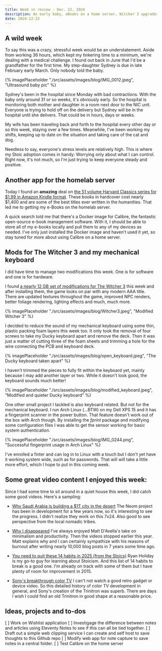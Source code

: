 ```yaml
---
title: Week in review - Dec. 22, 2024
description: An early baby, eBooks on a home server, Witcher 3 upgrades, and my first mechanical keyboard mod 
date: 2024-12-22
---
```


## A wild week

To say this was a crazy, stressful week would be an understatement. Aside from working 36 hours, which kept my tinkering time to a minimum, we're dealing with a medical challenge. I found out back in June that I'd be a grandfather for the first time. My step-daughter Sydney is due in late February early March. Only nobody told the baby.

{% imagePlaceholder "./src/assets/images/blog/IMG_0012.jpeg", "Ultrasound baby pic" %}

Sydney's been in the hospital since Monday with bad contractions. With the baby only around 31 or so weeks, it's obviously early. So the hospital is monitoring both mother and daughter in a room next door to the NIC unit. Everyone is trying to hold off on the delivery but Sydney will be in the hospital until she delivers. That could be in hours, days or weeks.

My wife has been traveling back and forth to the hospital every other day or so this week, staying over a few times. Meanwhile, I've been working my shifts, keeping up to date on the situation and taking care of the cat and dog. 

Needless to say, everyone's stress levels are relatively high. This is where my Stoic adoption comes in handy: Worrying only about what I can control. Right now, it's not much, so I'm just trying to keep everyone steady and positive.

## Another app for the homelab server

Today I found an **amazing** deal on [the 51 volume Harvard Classics series for $1.99 in Amazon Kindle format](https://www.amazon.com/Complete-Harvard-Classics-Eireann-Press-ebook/dp/B076PKKZ22). These books in hardcover cost nearly $1,400 and are some of the best titles ever written in the humanities. That led me to getting my e-Books on the homelab server.

A quick search told me that there's a Docker image for Calibre, the fantastic open-source e-book management software. With it, I should be able to store all of my e-books locally and pull them to any of my devices as needed. I've only just installed the Docker image and haven't used it yet, so stay tuned for more about using Calibre on a home server.

## Mods for The Witcher 3 and my mechanical keyboard

I did have time to manage two modifications this week. One is for software and one is for hardware.

I found [a nearly 12 GB set of modifications for The Witcher 3](https://www.nexusmods.com/witcher3/mods/9963) this week and after installing them, the game looks on par with any modern AAA title. There are updated textures throughout the game, improved NPC renders, better foliage rendering, lighting effects and much, much more.

{% imagePlaceholder "./src/assets/images/blog/Witcher3.jpeg", "Modified Witcher 3" %}

I decided to reduce the sound of my mechanical keyboard using some thin, plastic packing foam layers this week too. It only took the removal of four screws to take my Ducky keyboard apart and remove the deck. Then it was just a matter of cutting three of the foam sheets and trimming a hole for the wire connecting the PCB and keyboard deck. 

{% imagePlaceholder "./src/assets/images/blog/open_keyboard.jpeg", "The Ducky keyboard taken apart" %}

I haven't trimmed the pieces to fully fit within the keyboard yet, mainly because I may add another layer or two. While it doesn't look good, the keyboard sounds much better!

{% imagePlaceholder "./src/assets/images/blog/modified_keyboard.jpeg", "Modified and quieter Ducky keyboard" %}

One other small project I tackled is also keyboard related. But not for the mechanical keyboard. I run Arch Linux (...BTW) on my Dell XPS 15 and it has a fingerprint scanner in the power button. That feature doesn't work out of the box with Arch though. By installing the _fprint_ package and modifying some configuration files I was able to get the sensor working for basic system authentication.

{% imagePlaceholder "./src/assets/images/blog/IMG_0244.png", "Successful fingerprint usage in Arch Linux" %}

I've enrolled a finter and can log in to Linux with a touch but I don't yet have it working system wide, such as for passwords. That will will take a little more effort, which I hope to put in this coming week.

## Some great video content I enjoyed this week:

Since I had some time to sit around in a quiet house this week, I did catch some good videos. Here's a sampling:

- [Why Saudi Arabia is building a $1T city in the desert](https://youtu.be/UGzI-ABpy6k?si=Pricl3Vq4LuBwbRM) The Neom project has been in development for a few years now, so it's interesting to see the progress. I didn't realize they work on this 7x24. Also good to see perspective from the local nomadic tribes.

- [Why I disappeared](https://youtu.be/elOvC989LD0?si=CcYlzzgUQR2qwu7k) I've always enjoyed Matt D'Avella's take on minimalism and productivity. Then the videos stopped earlier this year. Matt explains why and I can certainly sympathize with his reasons of burnout after writing nearly 10,000 blog posts in 7 years some time ago.

- [You need to quit these 14 habits in 2025 (from the Stoics)](https://youtu.be/2ecHnmIGPdU?si=WH0mLqtHKivRbX1h) Ryan Holiday is my go-to guy for learning about Stoicism. And this list of 14 habits to break is a good one. I'm already on track with some of them but I have plenty of room for improvement in 2015.

- [Sony's breakthrough color TV](https://youtu.be/TOh3jEJGynA?si=Aesj6R4hWyS7xKhQ) I can't not watch a good retro gadget or device video. So this detailed history of color TV development in general, and Sony's creation of the Trinitron was superb. There are days I wish I could find an old Trinitron in good shape at a reasonable price.

## Ideas, projects and to-dos

[ ] Work on Wishlist application
[ ] Investigage the difference between notes and articles using Eleventy Notes to see if this can all be tied together.
[ ] Draft out a simple web clipping service I can create and self host to save thoughts to this Github repo
[ ] Modify web app for note capture to save notes in a central folder.
[ ] Test Calibre on the home server
